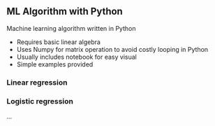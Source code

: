 ## ML Algorithm with Python

Machine learning algorithm written in Python
- Requires basic linear algebra
- Uses Numpy for matrix operation to avoid costly looping in Python
- Usually includes notebook for easy visual
- Simple examples provided

### Linear regression



### Logistic regression




...
